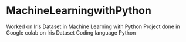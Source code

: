 # MachineLearningwithPython
Worked on Iris Dataset in Machine Learning with Python
Project done in Google colab on Iris Dataset
Coding language Python 
